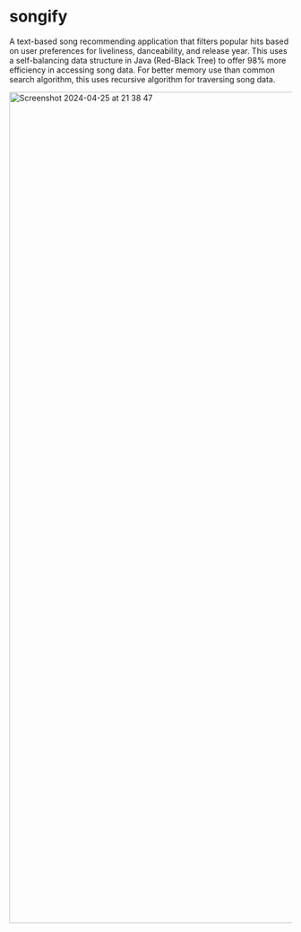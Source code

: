 # songify
A text-based song recommending application that filters popular hits based on user preferences for liveliness, danceability, and release year.
This uses a self-balancing data structure in Java (Red-Black Tree) to offer 98% more efficiency in accessing song data.
For better memory use than common search algorithm, this uses recursive algorithm for traversing song data.

<img width="1484" alt="Screenshot 2024-04-25 at 21 38 47" src="https://github.com/shourya-gpt/songify/assets/106432428/be1acb0c-4e0d-4039-8572-d7bb07866a82">
